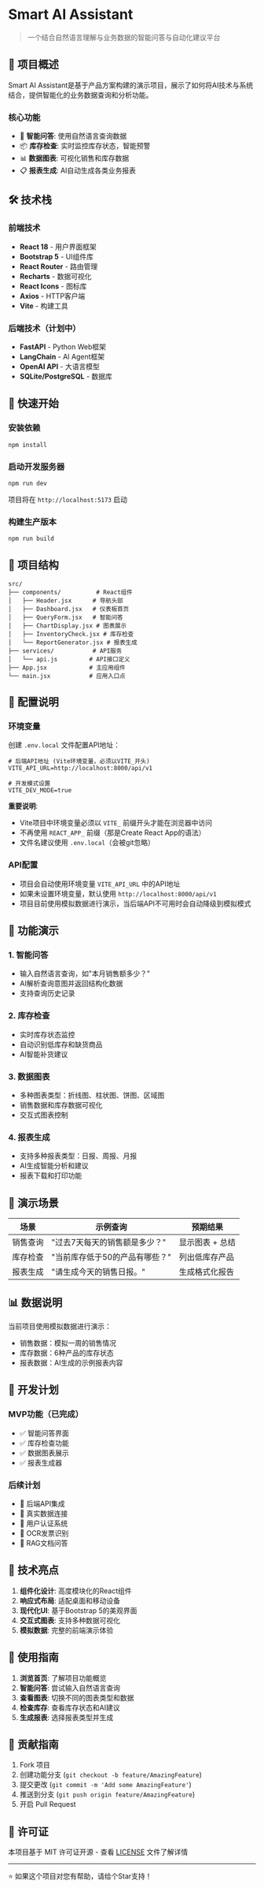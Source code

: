 # Smart AI Assistant

> 一个结合自然语言理解与业务数据的智能问答与自动化建议平台

## 🎯 项目概述

Smart AI Assistant是基于产品方案构建的演示项目，展示了如何将AI技术与系统结合，提供智能化的业务数据查询和分析功能。

### 核心功能

- 🧠 **智能问答**: 使用自然语言查询数据
- 📦 **库存检查**: 实时监控库存状态，智能预警
- 📊 **数据图表**: 可视化销售和库存数据
- 📋 **报表生成**: AI自动生成各类业务报表

## 🛠️ 技术栈

### 前端技术
- **React 18** - 用户界面框架
- **Bootstrap 5** - UI组件库
- **React Router** - 路由管理
- **Recharts** - 数据可视化
- **React Icons** - 图标库
- **Axios** - HTTP客户端
- **Vite** - 构建工具

### 后端技术（计划中）
- **FastAPI** - Python Web框架
- **LangChain** - AI Agent框架
- **OpenAI API** - 大语言模型
- **SQLite/PostgreSQL** - 数据库

## 🚀 快速开始

### 安装依赖

```bash
npm install
```

### 启动开发服务器

```bash
npm run dev
```

项目将在 `http://localhost:5173` 启动

### 构建生产版本

```bash
npm run build
```

## 📁 项目结构

```
src/
├── components/          # React组件
│   ├── Header.jsx      # 导航头部
│   ├── Dashboard.jsx   # 仪表板首页
│   ├── QueryForm.jsx   # 智能问答
│   ├── ChartDisplay.jsx # 图表展示
│   ├── InventoryCheck.jsx # 库存检查
│   └── ReportGenerator.jsx # 报表生成
├── services/           # API服务
│   └── api.js         # API接口定义
├── App.jsx            # 主应用组件
└── main.jsx           # 应用入口点
```

## 🔧 配置说明

### 环境变量

创建 `.env.local` 文件配置API地址：

```env
# 后端API地址 (Vite环境变量，必须以VITE_开头)
VITE_API_URL=http://localhost:8000/api/v1

# 开发模式设置
VITE_DEV_MODE=true
```

**重要说明**: 
- Vite项目中环境变量必须以 `VITE_` 前缀开头才能在浏览器中访问
- 不再使用 `REACT_APP_` 前缀（那是Create React App的语法）
- 文件名建议使用 `.env.local`（会被git忽略）

### API配置

- 项目会自动使用环境变量 `VITE_API_URL` 中的API地址
- 如果未设置环境变量，默认使用 `http://localhost:8000/api/v1`
- 项目目前使用模拟数据进行演示，当后端API不可用时会自动降级到模拟模式

## 🎨 功能演示

### 1. 智能问答
- 输入自然语言查询，如"本月销售额多少？"
- AI解析查询意图并返回结构化数据
- 支持查询历史记录

### 2. 库存检查
- 实时库存状态监控
- 自动识别低库存和缺货商品
- AI智能补货建议

### 3. 数据图表
- 多种图表类型：折线图、柱状图、饼图、区域图
- 销售数据和库存数据可视化
- 交互式图表控制

### 4. 报表生成
- 支持多种报表类型：日报、周报、月报
- AI生成智能分析和建议
- 报表下载和打印功能

## 🎯 演示场景

| 场景 | 示例查询 | 预期结果 |
|------|----------|----------|
| 销售查询 | "过去7天每天的销售额是多少？" | 显示图表 + 总结 |
| 库存检查 | "当前库存低于50的产品有哪些？" | 列出低库存产品 |
| 报表生成 | "请生成今天的销售日报。" | 生成格式化报告 |

## 📊 数据说明

当前项目使用模拟数据进行演示：
- 销售数据：模拟一周的销售情况
- 库存数据：6种产品的库存状态
- 报表数据：AI生成的示例报表内容

## 🚧 开发计划

### MVP功能（已完成）
- ✅ 智能问答界面
- ✅ 库存检查功能
- ✅ 数据图表展示
- ✅ 报表生成器

### 后续计划
- 🔄 后端API集成
- 🔄 真实数据连接
- 🔄 用户认证系统
- 🔄 OCR发票识别
- 🔄 RAG文档问答

## 🎯 技术亮点

1. **组件化设计**: 高度模块化的React组件
2. **响应式布局**: 适配桌面和移动设备
3. **现代化UI**: 基于Bootstrap 5的美观界面
4. **交互式图表**: 支持多种数据可视化
5. **模拟数据**: 完整的前端演示体验

## 📝 使用指南

1. **浏览首页**: 了解项目功能概览
2. **智能问答**: 尝试输入自然语言查询
3. **查看图表**: 切换不同的图表类型和数据
4. **检查库存**: 查看库存状态和AI建议
5. **生成报表**: 选择报表类型并生成

## 🤝 贡献指南

1. Fork 项目
2. 创建功能分支 (`git checkout -b feature/AmazingFeature`)
3. 提交更改 (`git commit -m 'Add some AmazingFeature'`)
4. 推送到分支 (`git push origin feature/AmazingFeature`)
5. 开启 Pull Request

## 📄 许可证

本项目基于 MIT 许可证开源 - 查看 [LICENSE](LICENSE) 文件了解详情

---

⭐ 如果这个项目对您有帮助，请给个Star支持！ 